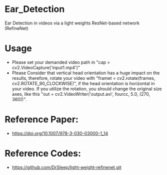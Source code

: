 # Ear_Detection
Ear Detection in videos via a light weights ResNet-based network (RefineNet)

# Usage

- Please set your demanded video path in "cap = cv2.VideoCapture('input1.mp4')"
- Please Consider that vertical head orientation has a huge impact on the results, therefore, rotate your video with "framet = cv2.rotate(frames, cv2.ROTATE_90_CLOCKWISE)", if the head orientation is horizontal in your video. If you utilize the rotation, you should change the original size axes, like this "out = cv2.VideoWriter('output.avi', fourcc, 5.0, (270, 360))".


# Reference Paper:
  - https://doi.org/10.1007/978-3-030-03000-1_14
# Reference Codes:
  - https://github.com/DrSleep/light-weight-refinenet.git

